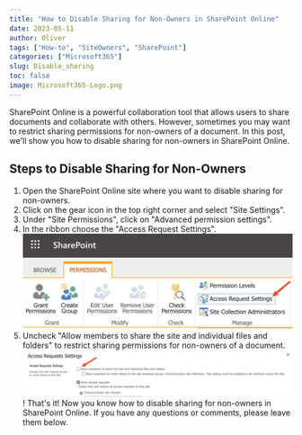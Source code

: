 ```yaml
---
title: "How to Disable Sharing for Non-Owners in SharePoint Online"
date: 2023-05-11
author: Oliver
tags: ["How-to", "SiteOwners", "SharePoint"]
categories: ["Microsoft365"]
slug: Disable_sharing
toc: false
image: Microsoft365-Logo.png
---
```


SharePoint Online is a powerful collaboration tool that allows users to share documents and collaborate with others. However, sometimes you may want to restrict sharing permissions for non-owners of a document. In this post, we'll show you how to disable sharing for non-owners in SharePoint Online.

## Steps to Disable Sharing for Non-Owners

1. Open the SharePoint Online site where you want to disable sharing for non-owners.
2. Click on the gear icon in the top right corner and select "Site Settings".
3. Under "Site Permissions", click on "Advanced permission settings".
4. In the ribbon choose the "Access Request Settings". 
![Permissions](Permissions.png)
5. Uncheck "Allow members to share the site and individual files and folders" to restrict sharing permissions for non-owners of a document. 
![Disable sharing for members](Disable_Member-sharing.png) !
That's it! Now you know how to disable sharing for non-owners in SharePoint Online. If you have any questions or comments, please leave them below.